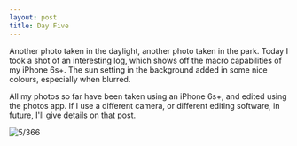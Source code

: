 ```yaml
---
layout: post
title: Day Five
---
```

Another photo taken in the daylight, another photo taken in the park. Today I took a shot of an interesting log, which shows off the macro capabilities of my iPhone 6s+. The sun setting in the background added in some nice colours, especially when blurred.

All my photos so far have been taken using an iPhone 6s+, and edited using the photos app. If I use a different camera, or different editing software, in future, I'll give details on that post.
<!--break-->
![5/366](media.humanboring.net/photos/2016-01-05.jpeg)
